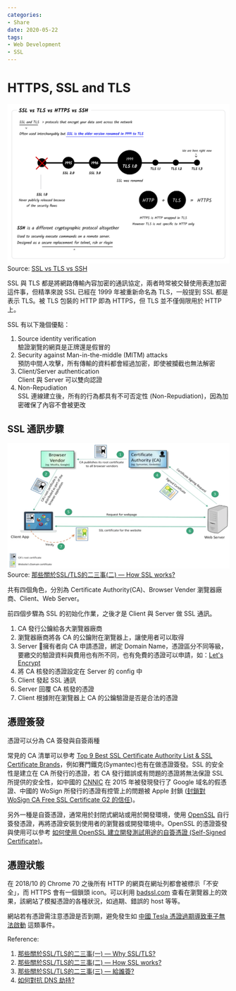 ```yaml
---
categories:
- Share
date: 2020-05-22
tags:
- Web Development
- SSL
---
```


# HTTPS, SSL and TLS

![SSL vs TLS vs HTTPS vs SSH](../../imgs/2020-05-22-https-ssl-tls/ssl-tls-https-ssh.png)
Source: [SSL vs TLS vs SSH](https://roadmap.sh/guides/ssl-tls-https-ssh)

SSL 與 TLS 都是將網路傳輸內容加密的通訊協定，兩者時常被交替使用表達加密這件事，但精準來說 SSL 已經在 1999 年被重新命名為 TLS，一般提到 SSL 都是表示 TLS。被 TLS 包裝的 HTTP 即為 HTTPS，但 TLS 並不僅侷限用於 HTTP 上。

SSL 有以下幾個優點：

1. Source identity verification  
   驗證瀏覽的網頁是正牌還是假冒的
2. Security against Man-in-the-middle (MITM) attacks  
   預防中間人攻擊，所有傳輸的資料都會經過加密，即使被攔截也無法解密
3. Client/Server authentication  
   Client 與 Server 可以雙向認證
4. Non-Repudiation  
   SSL 連線建立後，所有的行為都具有不可否定性 (Non-Repudiation)，因為加密確保了內容不會被更改

## SSL 通訊步驟

![How SSL/TLS works](../../imgs/2020-05-22-https-ssl-tls/ssl_steps.png)
Source: [那些關於SSL/TLS的二三事(二) — How SSL works?](https://medium.com/@clu1022/%E9%82%A3%E4%BA%9B%E9%97%9C%E6%96%BCssl-tls%E7%9A%84%E4%BA%8C%E4%B8%89%E4%BA%8B-%E4%BA%8C-how-ssl-works-a9d6720bdd48)

共有四個角色，分別為 Certificate Authority(CA)、Browser Vender 瀏覽器廠商、Client、Web Server。

前四個步驟為 SSL 的初始化作業，之後才是 Client 與 Server 做 SSL 通訊。

1. CA 發行公鑰給各大瀏覽器廠商
2. 瀏覽器廠商將各 CA 的公鑰附在瀏覽器上，讓使用者可以取得
3. Server 擁有者向 CA 申請憑證，綁定 Domain Name，憑證區分不同等級，要繳交的驗證資料與費用也有所不同，也有免費的憑證可以申請，如：[Let's Encrypt](https://letsencrypt.org/)
4. 將 CA 核發的憑證設定在 Server 的 config 中
5. Client 發起 SSL 通訊
6. Server 回覆 CA 核發的憑證
7. Client 根據附在瀏覽器上 CA 的公鑰驗證是否是合法的憑證

## 憑證簽發

憑證可以分為 CA 簽發與自簽兩種

常見的 CA 清單可以參考 [Top 9 Best SSL Certificate Authority List & SSL Certificate Brands](https://aboutssl.org/the-worlds-most-trusted-ssl-brands/)，例如賽門鐵克(Symantec)也有在做憑證簽發。SSL 的安全性是建立在 CA 所發行的憑證，若 CA 發行錯誤或有問題的憑證將無法保證 SSL 所提供的安全性，如中國的 [CNNIC](https://zh.wikipedia.org/wiki/%E4%B8%AD%E5%9C%8B%E4%BA%92%E8%81%AF%E7%B6%B2%E7%B5%A1%E4%BF%A1%E6%81%AF%E4%B8%AD%E5%BF%83) 在 2015 年被發現發行了 Google 域名的假憑證、中國的 WoSign 所發行的憑證有控管上的問題被 Apple 封鎖 ([封鎖對 WoSign CA Free SSL Certificate G2 的信任](https://support.apple.com/zh-tw/HT204132))。

另外一種是自簽憑證，通常用於封閉式網站或用於開發環境，使用 [OpenSSL](https://www.openssl.org/) 自行簽發憑證，再將憑證安裝到使用者的瀏覽器或開發環境中。OpenSSL 的憑證簽發與使用可以參考 [如何使用 OpenSSL 建立開發測試用途的自簽憑證 (Self-Signed Certificate)](https://blog.miniasp.com/post/2019/02/25/Creating-Self-signed-Certificate-using-OpenSSL)。

## 憑證狀態

在 2018/10 的 Chrome 70 之後所有 HTTP 的網頁在網址列都會被標示「不安全」，而 HTTPS 會有一個鎖頭 icon。可以利用 [badssl.com](https://badssl.com/) 查看在瀏覽器上的效果，該網站了模擬憑證的各種狀況，如過期、錯誤的 host 等等。

網站若有憑證需注意憑證是否到期，避免發生如 [中國 Tesla 憑證過期導致車子無法啟動](https://www.techbang.com/posts/78550-chinas-tesla-app-large-scale-on-board-resulting-in-car-owners-can-not-even-drive-or-can-only-blind-drive) 這類事件。

Reference:

1. [那些關於SSL/TLS的二三事(一) — Why SSL/TLS?](https://medium.com/@clu1022/%E9%82%A3%E4%BA%9B%E9%97%9C%E6%96%BCssl-tls%E7%9A%84%E4%BA%8C%E4%B8%89%E4%BA%8B-%E4%B8%80-why-ssl-tls-77ab5f4ba85)
2. [那些關於SSL/TLS的二三事(二) — How SSL works?](https://medium.com/@clu1022/%E9%82%A3%E4%BA%9B%E9%97%9C%E6%96%BCssl-tls%E7%9A%84%E4%BA%8C%E4%B8%89%E4%BA%8B-%E4%BA%8C-how-ssl-works-a9d6720bdd48)
3. [那些關於SSL/TLS的二三事(三) — 給誰簽?](https://medium.com/@clu1022/%E9%82%A3%E4%BA%9B%E9%97%9C%E6%96%BCssl-tls%E7%9A%84%E4%BA%8C%E4%B8%89%E4%BA%8B-%E4%B8%89-%E7%B5%A6%E8%AA%B0%E7%B0%BD-b1741f2abc03)
4. [如何對抗 DNS 劫持?](https://news.gandi.net/zh-hant/2019/07/how-to-fight-dns-hijacking/)
